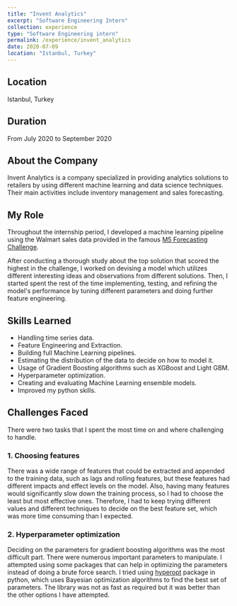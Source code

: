 ```yaml
---
title: "Invent Analytics"
excerpt: "Software Engineering Intern"
collection: experience
type: "Software Engineering intern"
permalink: /experience/invent_analytics
date: 2020-07-09
location: "Istanbul, Turkey"
---
```


## Location

Istanbul, Turkey

## Duration

From July 2020 to September 2020

## About the Company

Invent Analytics is a company specialized in providing analytics solutions to retailers
by using different machine learning and data science techniques. Their main activities include
inventory management and sales forecasting.

## My Role

Throughout the internship period, I developed a machine learning pipeline using the Walmart sales data provided in
the famous [M5 Forecasting Challenge](https://www.kaggle.com/c/m5-forecasting-accuracy).

After conducting a thorough study about the top solution that scored the highest in the challenge, I worked on devising a model which
utilizes different interesting ideas and observations from different solutions. Then, I started spent the rest of the time implementing, testing,
and refining the model's performance by tuning different parameters and doing further feature engineering.

## Skills Learned

* Handling time series data.
* Feature Engineering and Extraction.
* Building full Machine Learning pipelines.
* Estimating the distribution of the data to decide on how to model it.
* Usage of Gradient Boosting algorithms such as XGBoost and Light GBM.
* Hyperparameter optimization.
* Creating and evaluating Machine Learning ensemble models.
* Improved my python skills.

## Challenges Faced

There were two tasks that I spent the most time on and where challenging to handle.

### 1. Choosing features

There was a wide range of features that could be extracted and appended to the
training data, such as lags and rolling features, but these features had different impacts and effect levels on the model.
Also, having many features would significantly slow down the training process, so I had to choose the least but most effective ones.
Therefore, I had to keep trying different values and different techniques to decide on the best feature set, which was
more time consuming than I expected.

### 2. Hyperparameter optimization

Deciding on the parameters for gradient boosting algorithms was the most difficult part. There were numerous important parameters
to manipulate. I attempted using some packages that can help in optimizing the parameters instead of doing a brute force search.
I tried using [hyperopt](https://github.com/hyperopt/hyperopt) package in python, which uses Bayesian optimization algorithms to find the best set of parameters.
The library was not as fast as required but it was better than the other options I have attempted.

